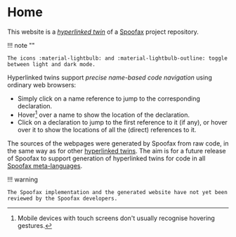 # Home

This website is a _[hyperlinked twin][hyperlinked twins]_ of a [Spoofax] project repository.

!!! note ""

    The icons :material-lightbulb: and :material-lightbulb-outline: toggle between light and dark mode.

Hyperlinked twins support _precise name-based code navigation_ using ordinary web browsers:

- Simply click on a name reference to jump to the corresponding declaration.
- Hover[^mobile] over a name to show the location of the declaration.
- Click on a declaration to jump to the first reference to it (if any),
  or hover over it to show the locations of all the (direct) references to it.

[^mobile]: Mobile devices with touch screens don't usually recognise hovering gestures.

The sources of the webpages were generated by Spoofax from raw code,
in the same way as for other [hyperlinked twins].
The aim is for a future release of Spoofax to support generation of hyperlinked twins
for code in all [Spoofax meta-languages].

!!! warning

    The Spoofax implementation and the generated website have not yet been reviewed by the Spoofax developers.


[hyperlinked twins]: https://pdmosses.github.io/hyperlinked-twins/
[Spoofax]: https://spoofax.dev
[Spoofax meta-languages]: https://spoofax.dev/references/#spoofax-meta-languages
[SDF repo]: https://github.com/metaborg/sdf
[Material for MkDocs]: https://squidfunk.github.io/mkdocs-material
[mkdocs-awesome-pages-plugin]: https://github.com/lukasgeiter/mkdocs-awesome-pages-plugin
